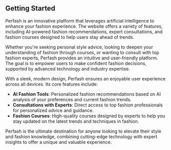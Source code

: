 ## Getting Started

Perfash is an innovative platform that leverages artificial intelligence to enhance your fashion experience. The website offers a variety of features, including AI-powered fashion recommendations, expert consultations, and fashion courses designed to help users stay ahead of trends.

Whether you're seeking personal style advice, looking to deepen your understanding of fashion through courses, or wanting to consult with top fashion experts, Perfash provides an intuitive and user-friendly platform. The goal is to empower users to make confident fashion decisions, supported by advanced technology and industry expertise.

With a sleek, modern design, Perfash ensures an enjoyable user experience across all devices. Its core features include:

- **AI Fashion Tools**: Personalized fashion recommendations based on AI analysis of your preferences and current fashion trends.
- **Consultations with Experts**: Direct access to top fashion professionals for personalized advice and guidance.
- **Fashion Courses**: High-quality courses designed by experts to help you stay updated on the latest trends and techniques in fashion.

Perfash is the ultimate destination for anyone looking to elevate their style and fashion knowledge, combining cutting-edge technology with expert insights to offer a unique and valuable experience.

